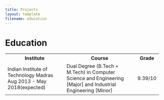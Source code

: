 ```yaml
---
title: Projects
layout: template
filename: education
--- 
```


# Education

<table width="100%" align="center" border="0" cellspacing="0">
         <tr>
                  <th width="40%">Institute</th>
                  <th width="50%">Course</th>
                  <th width="10%">Grade</th>
         </tr>
         <tr>
                  <td width="40%">Indian Institute of Technology Madras Aug 2013 - May 2018(expected)</td>
                  <td width="50%">Dual Degree (B.Tech + M.Tech) in Computer Science and Engineering [Major] and Industrial Engineering [Minor]</td>
                  <td width="10%">9.39/10</td>
         </tr>
</table>
